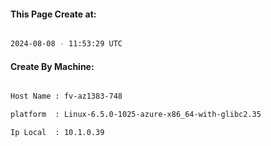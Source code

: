 
   
#### This Page Create at:

```bash

2024-08-08 - 11:53:29 UTC

```

#### Create By Machine:

```bash

Host Name : fv-az1383-748

platform  : Linux-6.5.0-1025-azure-x86_64-with-glibc2.35

Ip Local  : 10.1.0.39

```

